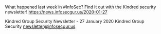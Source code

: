 What happened last week in #InfoSec? Find it out with the Kindred security newsletter!
https://news.infosecgur.us/2020-01-27

Kindred Group Security Newsletter - 27 January 2020
Kindred Group Security
newsletter@infosecgur.us
